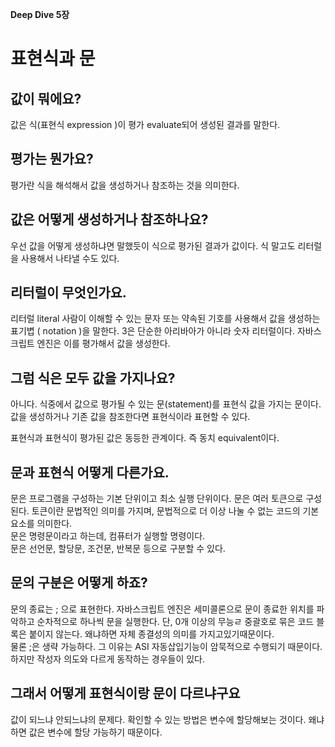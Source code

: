 __Deep Dive 5장__

# 표현식과 문
## 값이 뭐에요?
값은 식(표현식 expression )이 평가 evaluate되어 생성된 결과를 말한다.
## 평가는 뭔가요?
평가란 식을 해석해서 값을 생성하거나 참조하는 것을 의미한다.
## 값은 어떻게 생성하거나 참조하나요?
우선 값을 어떻게 생성하냐면 말했듯이 식으로 평가된 결과가 값이다. 식 말고도 리터럴을 사용해서 나타낼 수도 있다.
## 리터럴이 무엇인가요.
리터럴 literal 사람이 이해할 수 있는 문자 또는 약속된 기호를 사용해서 값을 생성하는 표기볍 ( notation )을 말한다. 3은 단순한 아리바아가 아니라 숫자 리터럴이다. 자바스크립트 엔진은 이를 평가해서 값을 생성한다.
## 그럼 식은 모두 값을 가지나요?
아니다. 식중에서 값으로 평가될 수 있는 문(statement)를 표현식 값을 가지는 문이다. 값을 생성하거나 기존 값을 참조한다면 표현식이라 표현할 수 있다.

표현식과 표현식이 평가된 값은 동등한 관계이다. 즉 동치 equivalent이다.

## 문과 표현식 어떻게 다른가요.
문은 프로그램을 구성하는 기본 단위이고 최소 실행 단위이다. 문은 여러 토큰으로 구성된다. 토큰이란 문법적인 의미를 가지며, 문법적으로 더 이상 나눌 수 없는 코드의 기본 요소를 의미한다.  
문은 명령문이라고 하는데, 컴퓨터가 실행할 명령이다.  
문은 선언문, 할당문, 조건문, 반복문 등으로 구분할 수 있다. 

## 문의 구분은 어떻게 하죠?
문의 종료는 ; 으로 표현한다. 자바스크립트 엔진은 세미콜론으로 문이 종료한 위치를 파악하고 순차적으로 하나씩 문을 실행한다. 단, 0개 이상의 무능ㄹ  중괄호로 묶은 코드 블록은 붙이지 않는다. 왜냐하면 자체 종결성의 의미를 가지고있기때문이다.  
물론 ;은 생략 가능하다. 그 이유는 ASI 자동삽입기능이 암묵적으로 수행되기 때문이다.
하지만 작성자 의도와 다르게 동작하는 경우들이 있다.

## 그래서 어떻게 표현식이랑 문이 다르냐구요
값이 되느냐 안되느냐의 문제다. 확인할 수 있는 방법은 변수에 할당해보는 것이다. 왜냐하면 값은 변수에 할당 가능하기 때문이다.

